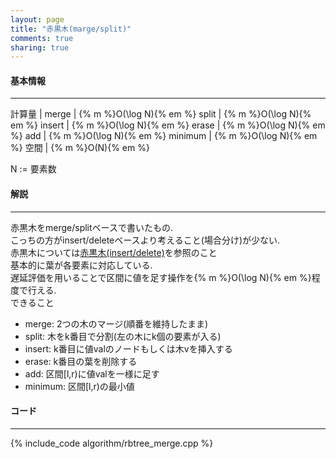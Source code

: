 ```yaml
---
layout: page
title: "赤黒木(marge/split)"
comments: true
sharing: true
---
```


#### 基本情報
  
***

計算量 |
merge | {% m %}O(\log N){% em %}
split | {% m %}O(\log N){% em %}
insert | {% m %}O(\log N){% em %}
erase | {% m %}O(\log N){% em %}
add | {% m %}O(\log N){% em %}
minimum | {% m %}O(\log N){% em %}
空間 | {% m %}O(N){% em %}
  
N := 要素数  
  

#### 解説

***

赤黒木をmerge/splitベースで書いたもの.  
こっちの方がinsert/deleteベースより考えること(場合分け)が少ない.  
赤黒木については[赤黒木(insert/delete)](/algorithm/rbtree.html)を参照のこと  
基本的に葉が各要素に対応している.  
遅延評価を用いることで区間に値を足す操作を{% m %}O(\log N){% em %}程度で行える.  
できること  

* merge: 2つの木のマージ(順番を維持したまま)
* split: 木をk番目で分割(左の木にk個の要素が入る)
* insert: k番目に値valのノードもしくは木vを挿入する
* erase: k番目の葉を削除する
* add: 区間\[l,r)に値valを一様に足す
* minimum: 区間\[l,r)の最小値

#### コード

***

{% include_code algorithm/rbtree_merge.cpp %}


